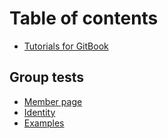 # Table of contents

* [Tutorials for GitBook](README.md)

## Group tests

* [Member page](group-tests/member-page.md)
* [Identity](group-tests/identity.md)
* [Examples](group-tests/examples.md)

